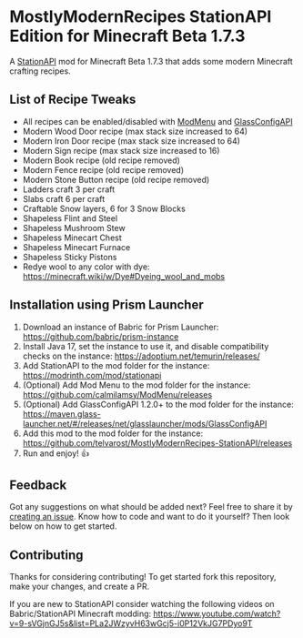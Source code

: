 # MostlyModernRecipes StationAPI Edition for Minecraft Beta 1.7.3

A [StationAPI](https://modrinth.com/mod/stationapi) mod for Minecraft Beta 1.7.3 that adds some modern Minecraft crafting recipes.

## List of Recipe Tweaks

* All recipes can be enabled/disabled with [ModMenu](https://modrinth.com/mod/modmenu-beta) and [GlassConfigAPI](https://modrinth.com/mod/glass-config-api)
* Modern Wood Door recipe (max stack size increased to 64)
* Modern Iron Door recipe (max stack size increased to 64)
* Modern Sign recipe (max stack size increased to 16)
* Modern Book recipe (old recipe removed)
* Modern Fence recipe (old recipe removed)
* Modern Stone Button recipe (old recipe removed)
* Ladders craft 3 per craft
* Slabs craft 6 per craft
* Craftable Snow layers, 6 for 3 Snow Blocks
* Shapeless Flint and Steel
* Shapeless Mushroom Stew
* Shapeless Minecart Chest
* Shapeless Minecart Furnace
* Shapeless Sticky Pistons
* Redye wool to any color with dye: https://minecraft.wiki/w/Dye#Dyeing_wool_and_mobs

## Installation using Prism Launcher

1. Download an instance of Babric for Prism Launcher: https://github.com/babric/prism-instance
2. Install Java 17, set the instance to use it, and disable compatibility checks on the instance: https://adoptium.net/temurin/releases/
3. Add StationAPI to the mod folder for the instance: https://modrinth.com/mod/stationapi
4. (Optional) Add Mod Menu to the mod folder for the instance: https://github.com/calmilamsy/ModMenu/releases
5. (Optional) Add GlassConfigAPI 1.2.0+ to the mod folder for the instance: https://maven.glass-launcher.net/#/releases/net/glasslauncher/mods/GlassConfigAPI
6. Add this mod to the mod folder for the instance: https://github.com/telvarost/MostlyModernRecipes-StationAPI/releases
7. Run and enjoy! 👍

## Feedback

Got any suggestions on what should be added next? Feel free to share it by [creating an issue](https://github.com/telvarost/MostlyModernRecipes-StationAPI/issues/new). Know how to code and want to do it yourself? Then look below on how to get started.

## Contributing

Thanks for considering contributing! To get started fork this repository, make your changes, and create a PR. 

If you are new to StationAPI consider watching the following videos on Babric/StationAPI Minecraft modding: https://www.youtube.com/watch?v=9-sVGjnGJ5s&list=PLa2JWzyvH63wGcj5-i0P12VkJG7PDyo9T
